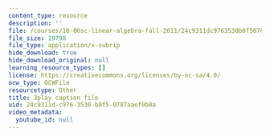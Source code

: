```yaml
---
content_type: resource
description: ''
file: /courses/18-06sc-linear-algebra-fall-2011/24c9311dc9763530b8f50787aaef0b0a_FzncDO1eSNI.srt
file_size: 19798
file_type: application/x-subrip
hide_download: true
hide_download_original: null
learning_resource_types: []
license: https://creativecommons.org/licenses/by-nc-sa/4.0/
ocw_type: OCWFile
resourcetype: Other
title: 3play caption file
uid: 24c9311d-c976-3530-b8f5-0787aaef0b0a
video_metadata:
  youtube_id: null
---
```

